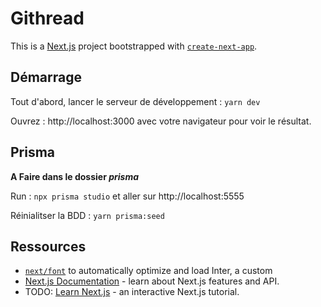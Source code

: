 # Githread

This is a [Next.js](https://nextjs.org/) project bootstrapped with [`create-next-app`](https://github.com/vercel/next.js/tree/canary/packages/create-next-app).

## Démarrage

Tout d'abord, lancer le serveur de développement : `yarn dev`

Ouvrez : http://localhost:3000 avec votre navigateur pour voir le résultat.

## Prisma

**A Faire dans le dossier _prisma_**

Run : `npx prisma studio` et aller sur http://localhost:5555

Réinialitser la BDD : `yarn prisma:seed`

## Ressources

- [`next/font`](https://nextjs.org/docs/basic-features/font-optimization) to automatically optimize and load Inter, a custom
- [Next.js Documentation](https://nextjs.org/docs) - learn about Next.js features and API.
- TODO: [Learn Next.js](https://nextjs.org/learn) - an interactive Next.js tutorial.
